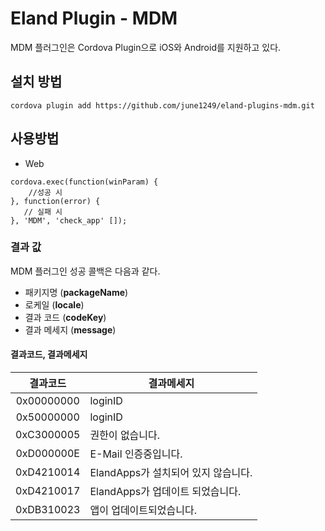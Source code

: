 # Eland Plugin - MDM
MDM 플러그인은 Cordova Plugin으로 iOS와 Android를 지원하고 있다.

## 설치 방법
```
cordova plugin add https://github.com/june1249/eland-plugins-mdm.git
```

## 사용방법
* Web
```
cordova.exec(function(winParam) {
    //성공 시
}, function(error) {
   // 실패 시
}, 'MDM', 'check_app' []);
```
### 결과 값
MDM 플러그인 성공 콜백은 다음과 같다.
- 패키지명 (**packageName**)
- 로케일 (**locale**)
- 결과 코드 (**codeKey**)
- 결과 메세지 (**message**)

#### 결과코드, 결과메세지
|결과코드|결과메세지|
|:-:|---|
|0x00000000|loginID|
|0x50000000|loginID|
|0xC3000005|권한이 없습니다.|
|0xD000000E|E-Mail 인증중입니다.|
|0xD4210014|ElandApps가 설치되어 있지 않습니다.|
|0xD4210017|ElandApps가 업데이트 되었습니다.|
|0xDB310023|앱이 업데이트되었습니다.|
